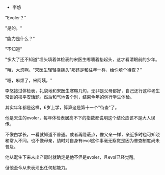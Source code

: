 * 李悠

"Evoler？"

"是的。"

"能力是什么？"

"不知道"

"多大了还不知道"埋头填着体检表的宋医生嘟囔着抬起头，这才看清眼前的少年。

"哦，大悠啊。"宋医生轻轻挠挠头"那还是和往年一样，给你填个待查？"

"嗯，麻烦了，宋阿姨。"

李悠接过体检表，礼貌地和宋医生寒暄几句，无非是父母都好，自己还行这种老生常谈的报平安话题。然后和气地告个别，结束今年的例行学生体检。

其实年年都是这样，6岁上学，算算这是第十一个"待查"了。

他是天生的evoler，每年体检表居高不下的指数都说明这个结论应该不是大人误传。

不像白学长，一看就知道不普通。或者再隐蔽点，像父亲一样，亲近多时也可知晓和常人不同。也不像母亲，幼时对自身有evol这件事毫无察觉是因为普查制度尚未普及。

他从诞生下来未出产房时就确定是他不但是evoler，且evol已经觉醒。

但他至今从未表现出任何超能力。